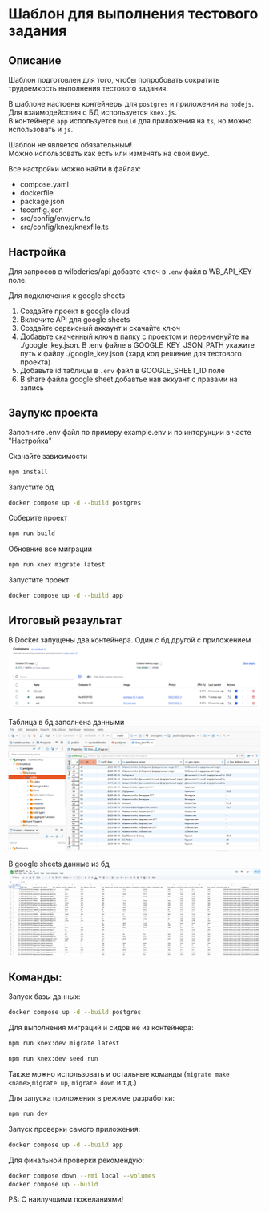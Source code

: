 # Шаблон для выполнения тестового задания

## Описание

Шаблон подготовлен для того, чтобы попробовать сократить трудоемкость выполнения тестового задания.

В шаблоне настоены контейнеры для `postgres` и приложения на `nodejs`.  
Для взаимодействия с БД используется `knex.js`.  
В контейнере `app` используется `build` для приложения на `ts`, но можно использовать и `js`.

Шаблон не является обязательным!\
Можно использовать как есть или изменять на свой вкус.

Все настройки можно найти в файлах:

- compose.yaml
- dockerfile
- package.json
- tsconfig.json
- src/config/env/env.ts
- src/config/knex/knexfile.ts

## Настройка

Для запросов в wilbderies/api добавте ключ в `.env` файл в WB_API_KEY поле.

Для подключения к google sheets

1. Создайте проект в google cloud
2. Включите API для google sheets
3. Создайте сервисный аккаунт и скачайте ключ
4. Добавьте скаченный ключ в папку с проектом и переименуйте на ./google_key.json. В .env файле в GOOGLE_KEY_JSON_PATH укажите путь к файлу ./google_key.json (хард код решение для тестового проекта)
5. Добавьте id таблицы в `.env` файл в GOOGLE_SHEET_ID поле
6. В share файла google sheet добавтье нав аккуант с правами на запись

## Заупукс проекта

Заполните .env файл по примеру example.env и по интсрукции в часте "Настройка"

Скачайте зависимости

```bash
npm install
```

Запустите бд

```bash
docker compose up -d --build postgres
```

Соберите проект

```bash
npm run build
```

Обновние все миграции

```bash
npm run knex migrate latest
```

Запустите проект

```bash
docker compose up -d --build app
```

## Итоговый резаультат

В Docker запущены два контейнера. Один с бд другой с приложением
![alt text](image.png)

Таблица в бд заполнена данными
![alt text](image-1.png)

В google sheets данные из бд
![alt text](image-2.png)

## Команды:

Запуск базы данных:

```bash
docker compose up -d --build postgres
```

Для выполнения миграций и сидов не из контейнера:

```bash
npm run knex:dev migrate latest
```

```bash
npm run knex:dev seed run
```

Также можно использовать и остальные команды (`migrate make <name>`,`migrate up`, `migrate down` и т.д.)

Для запуска приложения в режиме разработки:

```bash
npm run dev
```

Запуск проверки самого приложения:

```bash
docker compose up -d --build app
```

Для финальной проверки рекомендую:

```bash
docker compose down --rmi local --volumes
docker compose up --build
```

PS: С наилучшими пожеланиями!
